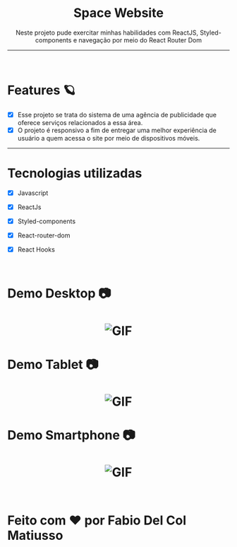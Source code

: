 <div align = "center">
    <h1>Space Website</h1>
</div>

<p align = "center">Neste projeto pude exercitar minhas habilidades com ReactJS, Styled-components e navegação por meio do React Router Dom</p>

---
<br>

# Features 🪐

- [x] Esse projeto se trata do sistema de uma agência de publicidade que oferece serviços relacionados a essa área.<br>
- [x] O projeto é responsivo a fim de entregar uma melhor experiência de usuário a quem acessa o site por meio de dispositivos móveis. <br>

---

# Tecnologias utilizadas

- [x] Javascript
- [x] ReactJs
- [x] Styled-components
- [x] React-router-dom
- [x] React Hooks


<br>

# Demo Desktop 📷

<h1 align = "center">
    <img alt = "GIF" title = "GIF" src = "./src/github/gif-desktop-sunnyside.gif"/>
</h1>

# Demo Tablet 📷

<h1 align = "center">
    <img alt = "GIF" title = "GIF" src = "./src/github/gif-tablet-sunnyside.gif"/>
</h1>

# Demo Smartphone 📷

<h1 align = "center">
    <img alt = "GIF" title = "GIF" src = "./src/github/gif-smartphone-sunnyside.gif"/>
</h1>

<br>

# Feito com ❤️ por Fabio Del Col Matiusso